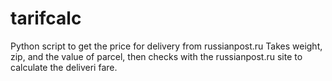 tarifcalc
=========

Python script to get the price for delivery from russianpost.ru
Takes weight, zip, and the value of parcel, then checks with the russianpost.ru
site to calculate the deliveri fare.



